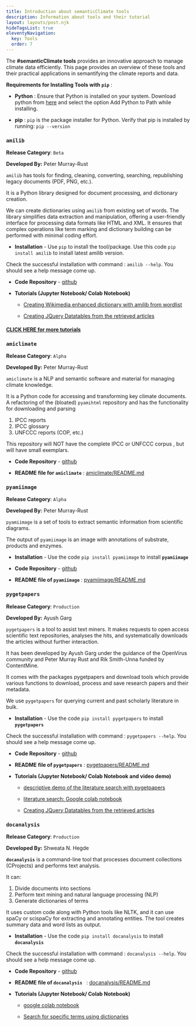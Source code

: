 ```yaml
---
title: Introduction about semanticClimate tools
description: Information about tools and their tutorial
layout: layouts/post.njk
hideTagsList: true
eleventyNavigation:
  key: Tools
  order: 7
---
```


The **#semanticClimate tools** provides an innovative approach to manage climate data efficiently. This page provides an overview of these tools and their practical applications in semantifying the climate reports and data.

**Requirements for Installing Tools with `pip`** : 

- **Python** : Ensure that Python is installed on your system. Download python from [here](https://www.python.org/downloads/) and select the option Add Python to Path while installing.
  
- **pip** : `pip` is the package installer for Python. Verify that pip is installed by running: `pip --version` 

### ```amilib```

**Release Category**: `Beta`

**Developed By:** Peter Murray-Rust

```amilib``` has tools for finding, cleaning, converting, searching, republishing legacy documents (PDF, PNG, etc.).

It is a Python library designed for document processing, and dictionary creation.

We can create dictionaries using ```amilib``` from existing set of words.
The library simplifies data extraction and manipulation, offering a user-friendly interface for processing data formats like HTML and XML. It ensures that complex operations like term marking and dictionary building can be performed with minimal coding effort.

- **Installation** - Use `pip` to install the tool/package. Use this code `pip install amilib` to install latest amilib version.

Check the successful installation with command : `amilib --help`. You should see a help message come up.

- **Code Repository** - [github](https://github.com/petermr/amilib)

- **Tutorials (Jupyter Notebook/ Colab Notebook)**
  
  - [Creating Wikimedia enhanced dictionary with amilib from wordlist](https://colab.research.google.com/drive/1QNETQ3bZFgOvu2iyZCZ0jM9tjTWuUiPi?usp=sharing) 
  
  - [Creating JQuery Datatables from the retrieved articles](https://colab.research.google.com/drive/1RumRjh0EnKcLDmXhtYvxqMKi39BX_sB1?usp=sharing)

#### [CLICK HERE for more tutorials](https://semanticclimate.github.io/p/en/posts/ami_tutorial/)
 

### ```amiclimate```

**Release Category**: `Alpha`

**Developed By:** Peter Murray-Rust

```amiclimate``` is a NLP and semantic software and material for managing climate knowledge.

It is a Python code for accessing and transforming key climate documents. A refactoring of the (bloated) ```pyamihtml``` repository and has the functionality for downloading and parsing

1.  IPCC reports
2.  IPCC glossary
3.  UNFCCC reports (COP, etc.)

This repository will NOT have the complete IPCC or UNFCCC corpus , but will have small exemplars.

- **Code Repository** - [github](https://github.com/petermr/amiclimate)

- **README file for ```amiclimate```** : [amiclimate/README.md](https://github.com/petermr/amiclimate/blob/main/README.md)

### ```pyamiimage```

**Release Category**: `Alpha`

**Developed By:** Peter Murray-Rust

```pyamiimage``` is a set of tools to extract semantic information from scientific diagrams.

The output of ```pyamiimage``` is an image with annotations of substrate, products and enzymes.

- **Installation** - Use the code `pip install pyamiimage` to install **`pyamiimage`**

- **Code Repository** - [github](https://github.com/petermr/pyamiimage)

- **README file of ```pyamiimage```** : [pyamiimage/README.md](https://github.com/petermr/pyamiimage/blob/main/README.md)


### ```pygetpapers```

**Release Category**: `Production`

**Developed By:** Ayush Garg

```pygetpapers``` is a tool to assist text miners. It makes requests to open access scientific text repositories, analyses the hits, and systematically downloads the articles without further interaction. 

It has been developed by  Ayush Garg under the guidance of the OpenVirus community and Peter Murray Rust and Rik Smith-Unna funded by ContentMine.

It comes with the packages pygetpapers and download tools which provide various functions to download, process and save research papers and their metadata.

We use ```pygetpapers``` for querying current and past scholarly literature in bulk.

- **Installation** - Use the code `pip install pygetpapers` to install **`pygetpapers`**

Check the successful installation with command : `pygetpapers --help`. You should see a help message come up.

- **Code Repository** - [github](https://github.com/petermr/pygetpapers)

- **README file of ```pygetpapers```** : [pygetpapers/README.md](https://github.com/petermr/pygetpapers/blob/main/README.md)

- **Tutorials (Jupyter Notebook/ Colab Notebook and video demo)**

  - [descriptive demo of the literature search with pygetpapers](https://youtu.be/cOW_NTeqErk)

  - [literature search: Google colab notebook](https://colab.research.google.com/drive/1-vM3BKV7NjvFXAdLGuqyNMh4VhPq6uMa?usp=sharing)

  - [Creating JQuery Datatables from the retrieved articles](https://colab.research.google.com/drive/1RumRjh0EnKcLDmXhtYvxqMKi39BX_sB1?usp=sharing)

### ```docanalysis```

**Release Category**: `Production`

**Developed By:** Shweata N. Hegde

**```docanalysis```** is a command-line tool that processes document collections (CProjects) and performs text analysis. 

It can:

1.  Divide documents into sections
2.  Perform text mining and natural language processing (NLP)
3.  Generate dictionaries of terms
   
It uses custom code along with Python tools like NLTK, and it can use spaCy or scispaCy for extracting and annotating entities. The tool creates summary data and word lists as output.

- **Installation** - Use the code `pip install docanalysis` to install **`docanalysis`**

Check the successful installation with command : `docanalysis --help`. You should see a help message come up.

- **Code Repository** - [github](https://github.com/petermr/docanalysis)

- **README file of ```docanalysis ```** : [docanalysis/README.md](https://github.com/petermr/docanalysis/blob/main/README.md)

- **Tutorials (Jupyter Notebook/ Colab Notebook)** 
  
  - [google colab notebook](https://colab.research.google.com/drive/1sT2Die3pV3dLcyHgwZBg3IxS2FJ_8W0-?usp=sharing)
  
  - [Search for specific terms using dictionaries](https://colab.research.google.com/drive/1dbjq89FeIFMgUIzOPJBKg00tqzDe3uvB#scrollTo=jxgMYANusakv)